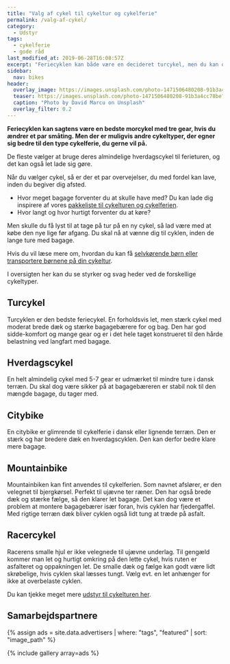 ```yaml
---
title: "Valg af cykel til cykeltur og cykelferie"
permalink: /valg-af-cykel/
category:
  - Udstyr
tags:
  - cykelferie
  - gode råd
last_modified_at: 2019-06-28T16:08:57Z
excerpt: "Feriecyklen kan både være en decideret turcykel, men du kan også bruge din hverdagscykel. Du skal bare sørge for at vælge en fornuftig rute."
sidebar:
  nav: bikes
header:
  overlay_image: https://images.unsplash.com/photo-1471506480208-91b3a4cc78be?ixlib=rb-1.2.1&ixid=eyJhcHBfaWQiOjEyMDd9&auto=format&fit=crop&w=1653&q=80
  teaser: https://images.unsplash.com/photo-1471506480208-91b3a4cc78be?ixlib=rb-1.2.1&ixid=eyJhcHBfaWQiOjEyMDd9&auto=format&fit=crop&w=400&q=80
  caption: "Photo by David Marcu on Unsplash"
  overlay_filter: 0.2
---
```


**Feriecyklen kan sagtens være en bedste morcykel med tre gear, hvis du ændrer et par småting. Men der er muligvis andre cykeltyper, der egner sig bedre til den type cykelferie, du gerne vil på.**

De fleste vælger at bruge deres almindelige hverdagscykel til ferieturen, og det kan også let lade sig gøre.

Når du vælger cykel, så er der et par overvejelser, du med fordel kan lave, inden du begiver dig afsted.

- Hvor meget bagage forventer du at skulle have med? Du kan lade dig inspirere af vores [pakkeliste til cykelturen og cykelferien](/pakkeliste/).
- Hvor langt og hvor hurtigt forventer du at køre?

Men skulle du få lyst til at tage på tur på en ny cykel, så lad være med at købe den nye lige før afgang. Du skal nå at vænne dig til cyklen, inden de lange ture med bagage.

Hvis du vil læse mere om, hvordan du kan få [selvkørende børn eller transportere børnene på din cykeltur](/boern-cykel-paa-cykelferie/).

I oversigten her kan du se styrker og svag heder ved de forskellige cykeltyper.

## Turcykel

Turcyklen er den bedste feriecykel. En forholdsvis let, men stærk cykel med moderat brede dæk og stærke bagagebærere for og bag. Den har god sidde-komfort og mange gear og er i det hele taget konstrueret til den hårde belastning ved langfart med bagage.

## Hverdagscykel

En helt almindelig cykel med 5-7 gear er udmærket til mindre ture i dansk terræn. Du skal dog være sikker på at bagagebæreren er stabil nok til den mængde bagage, du tager med.

## Citybike

En citybike er glimrende til cykelferie i dansk eller lignende terræn. Den er stærk og har bredere dæk en hverdagscyklen. Den kan derfor bedre klare mere bagage.

## Mountainbike

Mountainbiken kan fint anvendes til cykelferien. Som navnet afslører, er den velegnet til bjergkørsel. Perfekt til ujævne ter ræner. Den har også brede dæk og stærke fælge, så den klarer let bagage. Det kan dog være et problem at montere bagagebærer især foran, hvis cyklen har fjedergaffel. Med rigtige terræn dæk bliver cyklen også lidt tung at træde på asfalt.

## Racercykel

Racerens smalle hjul er ikke velegnede til ujævne underlag. Til gengæld kommer man let og hurtigt omkring på den lette cykel, hvis ruten er asfalteret og oppakningen let. De smalle dæk og fælge kan godt være lidt skrøbelige, hvis cyklen skal læsses tungt. Vælg evt. en let anhænger for ikke at overbelaste cyklen.

Du kan tjekke meget mere [udstyr til cykelturen her](/cykeludstyr/).

## Samarbejdspartnere

{% assign ads = site.data.advertisers | where: "tags", "featured" | sort: "image_path" %}

{% include gallery array=ads %}
